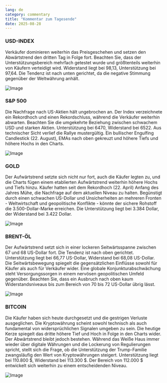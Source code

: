 ```yaml
---
lang: de
category: commentary
title: "Kommentar zum Tagesende"
date: 2025-08-28
---
```


### USD-INDEX

Verkäufer dominieren weiterhin das Preisgeschehen und setzen den Abwärtstrend den dritten Tag in Folge fort. Beachten Sie, dass der Unterstützungsbereich mehrfach getestet wurde und größtenteils weiterhin von Käufern verteidigt wird. Widerstand liegt bei 98,13, Unterstützung bei 97,64. Die Tendenz ist nach unten gerichtet, da die negative Stimmung gegenüber der Weltwährung anhält.

![Image](https://markleighedu.github.io/img/Aug-2025/28-Aug-2025/usdindex.jpg)

### S&P 500

Die Nachfrage nach US-Aktien hält ungebrochen an. Der Index verzeichnete ein Rekordhoch und einen Rekordschluss, während die Verkäufer weiterhin abwarten. Beachten Sie die umgekehrte Beziehung zwischen schwachem USD und starken Aktien. Unterstützung bei 6470, Widerstand bei 6522. Aus technischer Sicht verlief die Rallye mustergültig. Ein bullischer Engulfing Candlestick (22. August), EMAs nach oben gekreuzt und höhere Tiefs und höhere Hochs in den Charts.

![Image](https://markleighedu.github.io/img/Aug-2025/28-Aug-2025/sp500.jpg)

### GOLD

Der Aufwärtstrend setzte sich nicht nur fort, auch die Käufer legten zu, und die Charts fügen einem etablierten Aufwärtstrend weiterhin höhere Hochs und Tiefs hinzu. Käufer hatten seit dem Rekordhoch (22. April) Anfang des Jahres Mühe, die Nachfrage auf dem aktuellen Niveau zu halten. Begünstigt durch einen schwachen US-Dollar und Unsicherheiten an mehreren Fronten - Weltwirtschaft und geopolitische Konflikte - könnte der sichere Rohstoff die 3.500-Dollar-Marke erreichen. Die Unterstützung liegt bei 3.384 Dollar, der Widerstand bei 3.422 Dollar.

![Image](https://markleighedu.github.io/img/Aug-2025/28-Aug-2025/gold.jpg)

### BRENT-ÖL

Der Aufwärtstrend setzt sich in einer lockeren Seitwärtsspanne zwischen 67 und 68 US-Dollar fort. Die Tendenz ist nach oben gerichtet. Unterstützung liegt bei 66,77 US-Dollar, Widerstand bei 68,08 US-Dollar. Die Seitwärtsbewegung spiegelt die gegensätzlichen Einflüsse sowohl für Käufer als auch für Verkäufer wider. Eine globale Konjunkturabschwächung steht Versorgungssorgen in einem nervösen geopolitischen Umfeld gegenüber. Beachten Sie, dass ein Ausbruch nach oben kaum Widerstandsniveaus bis zum Bereich von 70 bis 72 US-Dollar übrig lässt.

![Image](https://markleighedu.github.io/img/Aug-2025/28-Aug-2025/brentoil.jpg)

### BITCOIN

Die Käufer haben sich heute durchgesetzt und die gestrigen Verluste ausgeglichen. Die Kryptowährung scheint sowohl technisch als auch fundamental von widersprüchlichen Signalen umgeben zu sein. Die heutige Kerze spiegelt das dritte höhere Tief und Hoch in Folge in den Charts wider. Der Abwärtstrend bleibt jedoch bestehen. Während das Weiße Haus immer wieder über digitale Währungen und die Lockerung von Regulierungen spricht, stellt sich die Frage, ob die Unterstützung der Trump-Familie zwangsläufig den Wert von Kryptowährungen steigert. Unterstützung liegt bei 110.800 $, Widerstand bei 113.300 $. Der Bereich von 112.000 $ entwickelt sich weiterhin zu einem entscheidenden Niveau.

![Image](https://markleighedu.github.io/img/Aug-2025/28-Aug-2025/bitcoin.jpg)

